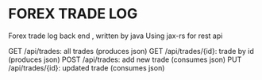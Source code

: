 # FOREX TRADE LOG
Forex trade log back end , written by java
Using jax-rs for rest api

GET /api/trades: all trades (produces json)
GET /api/trades/{id}: trade by id (produces json)
POST /api/trades: add new trade (consumes json)
PUT /api/trades/{id}: updated trade (consumes json)
